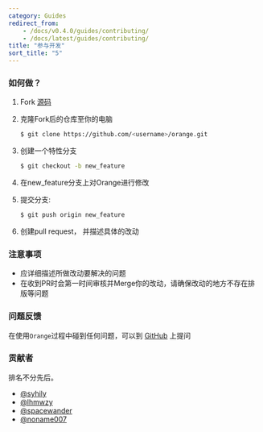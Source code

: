```yaml
---
category: Guides
redirect_from:
    - /docs/v0.4.0/guides/contributing/
    - /docs/latest/guides/contributing/
title: "参与开发"
sort_title: "5"
---
```



### 如何做？

1. Fork [源码](https://github.com/sumory/orange)
2. 克隆Fork后的仓库至你的电脑

    ```bash
    $ git clone https://github.com/<username>/orange.git
    ```

3. 创建一个特性分支

    ```bash
    $ git checkout -b new_feature
    ```

4. 在new_feature分支上对Orange进行修改
5. 提交分支:

    ```bash
    $ git push origin new_feature
    ```
6. 创建pull request， 并描述具体的改动


### 注意事项

- 应详细描述所做改动要解决的问题
- 在收到PR时会第一时间审核并Merge你的改动，请确保改动的地方不存在排版等问题


### 问题反馈

在使用`Orange`过程中碰到任何问题，可以到 [GitHub](https://github.com/sumory/orange/issues) 上提问



### 贡献者

排名不分先后。

- [@syhily](https://github.com/syhily)
- [@lhmwzy](https://github.com/lhmwzy)
- [@spacewander](https://github.com/spacewander)
- [@noname007](https://github.com/noname007)
